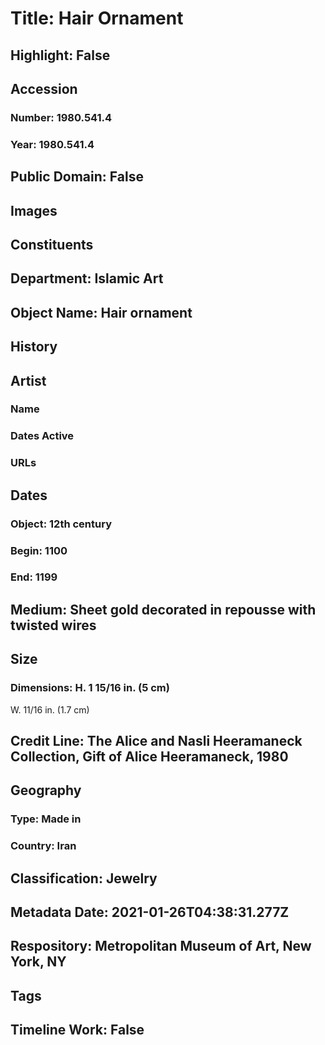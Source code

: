 # Title: Hair Ornament
## Highlight: False
## Accession
### Number: 1980.541.4
### Year: 1980.541.4
## Public Domain: False
## Images
## Constituents
## Department: Islamic Art
## Object Name: Hair ornament
## History
## Artist
### Name
### Dates Active
### URLs
## Dates
### Object: 12th century
### Begin: 1100
### End: 1199
## Medium: Sheet gold decorated in repousse with twisted wires
## Size
### Dimensions: H. 1 15/16 in. (5 cm)
W. 11/16 in. (1.7 cm)
## Credit Line: The Alice and Nasli Heeramaneck Collection, Gift of Alice Heeramaneck, 1980
## Geography
### Type: Made in
### Country: Iran
## Classification: Jewelry
## Metadata Date: 2021-01-26T04:38:31.277Z
## Respository: Metropolitan Museum of Art, New York, NY
## Tags
## Timeline Work: False
